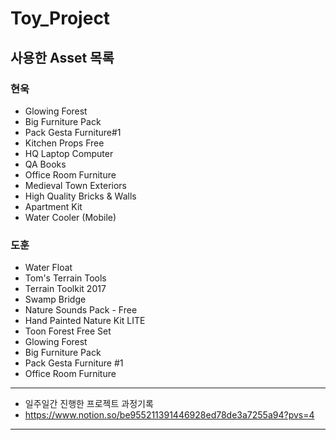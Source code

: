 # Toy_Project

## 사용한 Asset 목록
### 현욱
- Glowing Forest
- Big Furniture Pack
- Pack Gesta Furniture#1
- Kitchen Props Free
- HQ Laptop Computer
- QA Books
- Office Room Furniture
- Medieval Town Exteriors
- High Quality Bricks & Walls
- Apartment Kit
- Water Cooler (Mobile)

### 도훈
- Water Float
- Tom's Terrain Tools
- Terrain Toolkit 2017
- Swamp Bridge
- Nature Sounds Pack - Free
- Hand Painted Nature Kit LITE
- Toon Forest Free Set
- Glowing Forest
- Big Furniture Pack
- Pack Gesta Furniture #1
- Office Room Furniture
- ------------------------------------------------------------
- 일주일간 진행한 프로젝트 과정기록
- https://www.notion.so/be955211391446928ed78de3a7255a94?pvs=4
- ------------------------------------------------------------
